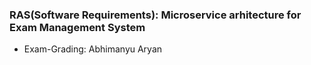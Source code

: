 ### RAS(Software Requirements): Microservice arhitecture for Exam Management System

* Exam-Grading: Abhimanyu Aryan
